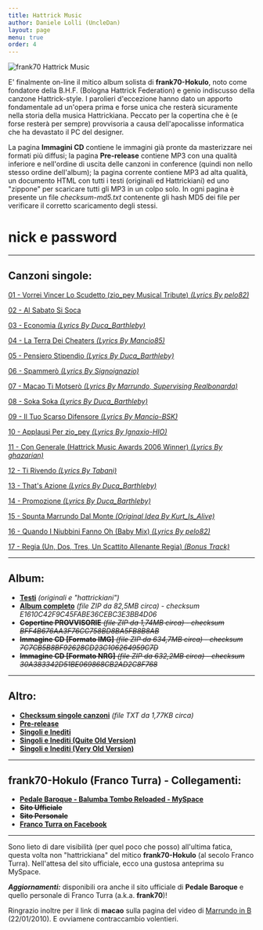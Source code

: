 ```yaml
---
title: Hattrick Music
author: Daniele Lolli (UncleDan)
layout: page
menu: true
order: 4
---
```

![frank70 Hattrick Music](https://www.danielelolli.it/files/frank70/folder.gif)

E' finalmente on-line il mitico album solista di **frank70-Hokulo**, noto come fondatore della B.H.F. (Bologna Hattrick Federation) e genio indiscusso della canzone Hattrick-style. I parolieri d'eccezione hanno dato un apporto fondamentale ad un'opera prima e forse unica che resterà sicuramente nella storia della musica Hattrickiana. Peccato per la copertina che è (e forse resterà per sempre) provvisoria a causa dell'apocalisse informatica che ha devastato il PC del designer.

La pagina **Immagini CD** contiene le immagini già pronte da masterizzare nei formati più diffusi; la pagina **Pre-release** contiene MP3 con una qualità inferiore e nell'ordine di uscita delle canzoni in conference (quindi non nello stesso ordine dell'album); la pagina corrente contiene MP3 ad alta qualità, un documento HTML con tutti i testi (originali ed Hattrickiani) ed uno "zippone" per scaricare tutti gli MP3 in un colpo solo. In ogni pagina è presente un file *checksum-md5.txt* contenente gli hash MD5 dei file per verificare il corretto scaricamento degli stessi.

# nick e password
---
## Canzoni singole:


[01 - Vorrei Vincer Lo Scudetto (zio_pey Musical Tribute) *(Lyrics By pelo82)*](https://www.danielelolli.it/files/frank70/01%20-%20Vorrei%20Vincer%20Lo%20Scudetto%20%28zio_pey%20Musical%20Tribute%29%20%28Lyrics%20By%20pelo82%29.mp3)

[02 - Al Sabato Si Soca](https://www.danielelolli.it/files/frank70/02%20-%20Al%20Sabato%20Si%20Soca.mp3)

[03 - Economia *(Lyrics By Duca_Barthleby)*](https://www.danielelolli.it/files/frank70/03%20-%20Economia%20%28Lyrics%20By%20Duca_Barthleby%29.mp3)

[04 - La Terra Dei Cheaters *(Lyrics By Mancio85)*](https://www.danielelolli.it/files/frank70/04%20-%20La%20Terra%20Dei%20Cheaters%20%28Lyrics%20By%20Mancio85%29.mp3)

[05 - Pensiero Stipendio *(Lyrics By Duca_Barthleby)*](https://www.danielelolli.it/files/frank70/05%20-%20Pensiero%20Stipendio%20%28Lyrics%20By%20Duca_Barthleby%29.mp3)

[06 - Spammerò *(Lyrics By Signoignazio)*](https://www.danielelolli.it/files/frank70/06%20-%20Spammero%27%20%28Lyrics%20By%20Signoignazio%29.mp3)

[07 - Macao Ti Motserò *(Lyrics By Marrundo, Supervising Realbonarda)*](http://www.danielelolli.it/files/frank70/07%20-%20Macao%20Ti%20Motsero%27%20%28Lyrics%20By%20Marrundo%2C%20Supervising%20Realbonarda%29.mp3)

[08 - Soka Soka *(Lyrics By Duca_Barthleby)*](http://www.danielelolli.it/files/frank70/08%20-%20Soka%20Soka%20%28Lyrics%20By%20Duca_Barthleby%29.mp3)

[09 - Il Tuo Scarso Difensore *(Lyrics By Mancio-BSK)*](http://www.danielelolli.it/files/frank70/09%20-%20Il%20Tuo%20Scarso%20Difensore%20%28Lyrics%20By%20Mancio-BSK%29.mp3)

[10 - Applausi Per zio_pey *(Lyrics By Ignaxio-HIO)*](http://www.danielelolli.it/files/frank70/10%20-%20Applausi%20Per%20zio_pey%20%28Lyrics%20By%20Ignaxio-HIO%29.mp3)

[11 - Con Generale (Hattrick Music Awards 2006 Winner) *(Lyrics By ghazarian)*](http://www.danielelolli.it/files/frank70/11%20-%20Con%20Generale%20%28Hattrick%20Music%20Awards%202006%20Winner%29%20%28Lyrics%20By%20ghazarian%29.mp3)

[12 - Ti Rivendo *(Lyrics By Tabani)*](http://www.danielelolli.it/files/frank70/12%20-%20Ti%20Rivendo%20%28Lyrics%20By%20Tabani%29.mp3)

[13 - That's Azione  *(Lyrics By Duca_Barthleby)*](http://www.danielelolli.it/files/frank70/13%20-%20That%27s%20Azione%20%28Lyrics%20By%20Duca_Barthleby%29.mp3)

[14 - Promozione  *(Lyrics By Duca_Barthleby)*](http://www.danielelolli.it/files/frank70/14%20-%20Promozione%20%28Lyrics%20By%20Duca_Barthleby%29.mp3)

[15 - Spunta Marrundo Dal Monte  *(Original Idea By Kurt_Is_Alive)*](http://www.danielelolli.it/files/frank70/15%20-%20Spunta%20Marrundo%20Dal%20Monte%20%28Original%20Idea%20By%20Kurt_Is_Alive%29.mp3)

[16 - Quando I Niubbini Fanno Oh (Baby Mix) *(Lyrics By pelo82)*](http://www.danielelolli.it/files/frank70/16%20-%20Quando%20I%20Niubbini%20Fanno%20Oh%20%28Baby%20Mix%29%20%28Lyrics%20By%20pelo82%29.mp3)

[17 - Regia (Un, Dos, Tres, Un Scattito Allenante Regia) *(Bonus Track)*](http://www.danielelolli.it/files/frank70/17%20-%20Regia%20%20%28Un%2C%20Dos%2C%20Tres%2C%20Un%20Scattito%20Allenante%20Regia%29%20%28Bonus%20Track%29.mp3)

---
## Album:

* [**Testi**](lyrics/) *(originali e "hattrickiani")*
* [**Album completo**](http://www.danielelolli.it/files/frank70/frank70-Hokulo%20-%202007%20-%20Nick%20E%20Password%20%28Hattrick%20Revisited%29.zip) *(file ZIP da 82,5MB circa) - checksum E1610C42F9C45FABE36CEBC3E3BB4D06*
* ~~**Copertine PROVVISORIE** *(file ZIP da 1,74MB circa) - checksum BFF4B676AA3F76CC758BD8BA5FB8B8AB*~~
* ~~**Immagine CD [Formato IMG]** *(file ZIP da 634,7MB circa) - checksum 7C7CB5B8BF92628CD23C106264959C7D*~~
* ~~**Immagine CD [Formato NRG]** *(file ZIP da 632,2MB circa) - checksum 30A383342D51BE069868CB2AD2C8F768*~~
---
## Altro:

* [**Checksum singole canzoni**](https://www.danielelolli.it/files/frank70/checksum-md5.txt) *(file TXT da 1,77KB circa)*
* [**Pre-release**](pre-release/)
* [**Singoli e Inediti**](singoli-e-inediti/)
* [**Singoli e Inediti (Quite Old Version)**](singoli-e-inediti-quite-old-version/)
* [**Singoli e Inediti (Very Old Version)**](singoli-e-inediti-very-old-version/)

---
## frank70-Hokulo (Franco Turra) - Collegamenti:

* [**Pedale Baroque - Balumba Tombo Reloaded - MySpace**](http://www.myspace.com/pedalebaroque)
* ~~**Sito Ufficiale**~~
* ~~**Sito Personale**~~
* [**Franco Turra on Facebook**](http://www.facebook.com/francoturra)
---

Sono lieto di dare visibilità (per quel poco che posso) all'ultima fatica, questa volta non "hattrickiana" del mitico **frank70-Hokulo** (al secolo Franco Turra). Nell'attesa del sito ufficiale, ecco una gustosa anteprima su MySpace.

***Aggiornamenti:*** disponibili ora anche il sito ufficiale di **Pedale Baroque** e quello personale di Franco Turra (a.k.a. **frank70**)!

Ringrazio inoltre per il link di **macao** sulla pagina del video di [Marrundo in B](http://www.gamefox.it/hattrick/marrundo-in-b-il-video) (22/01/2010). E ovviamene contraccambio volentieri.
